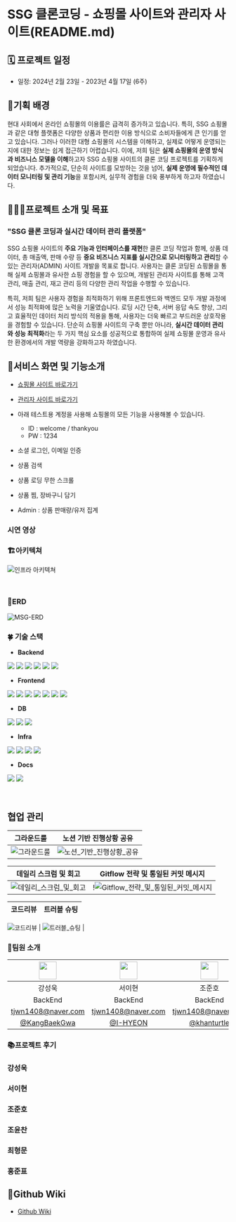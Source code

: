 # SSG 클론코딩 - 쇼핑몰 사이트와 관리자 사이트(README.md)

## 🗓️ 프로젝트 일정

- 일정: 2024년 2월 23일 - 2023년 4월 17일 (6주)

## 🚩기획 배경
현대 사회에서 온라인 쇼핑몰의 이용률은 급격히 증가하고 있습니다. 특히, SSG 쇼핑몰과 같은 대형 플랫폼은 다양한 상품과 편리한 이용 방식으로 소비자들에게 큰 인기를 얻고 있습니다. 그러나 이러한 대형 쇼핑몰의 시스템을 이해하고, 실제로 어떻게 운영되는지에 대한 정보는 쉽게 접근하기 어렵습니다. 이에, 저희 팀은 **실제 쇼핑몰의 운영 방식과 비즈니스 모델을 이해**하고자 SSG 쇼핑몰 사이트의 클론 코딩 프로젝트를 기획하게 되었습니다. 추가적으로, 단순히 사이트를 모방하는 것을 넘어, **실제 운영에 필수적인 데이터 모니터링 및 관리 기능**을 포함시켜, 실무적 경험을 더욱 풍부하게 하고자 하였습니다.

## 👩‍👧‍👦프로젝트 소개 및 목표

### "SSG 클론 코딩과 실시간 데이터 관리 플랫폼"

SSG 쇼핑몰 사이트의 **주요 기능과 인터페이스를 재현**한 클론 코딩 작업과 함께, 상품 데이터, 총 매출액, 판매 수량 등 **중요 비즈니스 지표를 실시간으로 모니터링하고 관리**할 수 있는 관리자(ADMIN) 사이트 개발을 목표로 합니다. 사용자는 클론 코딩된 쇼핑몰을 통해 실제 쇼핑몰과 유사한 쇼핑 경험을 할 수 있으며, 개발된 관리자 사이트를 통해 고객 관리, 매출 관리, 재고 관리 등의 다양한 관리 작업을 수행할 수 있습니다.

특히, 저희 팀은 사용자 경험을 최적화하기 위해 프론트엔드와 백엔드 모두 개발 과정에서 성능 최적화에 많은 노력을 기울였습니다. 로딩 시간 단축, 서버 응답 속도 향상, 그리고 효율적인 데이터 처리 방식의 적용을 통해, 사용자는 더욱 빠르고 부드러운 상호작용을 경험할 수 있습니다. 단순히 쇼핑몰 사이트의 구축 뿐만 아니라, **실시간 데이터 관리와 성능 최적화**라는 두 가지 핵심 요소를 성공적으로 통합하여 실제 쇼핑몰 운영과 유사한 환경에서의 개발 역량을 강화하고자 하였습니다.

## 🎇서비스 화면 및 기능소개

- [쇼핑몰 사이트 바로가기](https://ssgcom-app.vercel.app/)
- [관리자 사이트 바로가기](https://admin.sssg.shop/)
- 아래 테스트용 계정을 사용해 쇼핑몰의 모든 기능을 사용해볼 수 있습니다.
  - ID : welcome / thankyou
  - PW : 1234

- 소셜 로그인, 이메일 인증
- 상품 검색
- 상품 로딩 무한 스크롤
- 상품 찜, 장바구니 담기
- Admin : 상품 판매량/유저 집계

### 시연 영상

### 🏗️아키텍쳐

![인프라 아키텍쳐](https://github.com/1-MSG/backend/assets/81681883/19e22a99-72c6-4ff5-a66d-ca60926915b7)

<br>

### 🧭ERD

![MSG-ERD](https://github.com/1-MSG/backend/assets/81681883/e65a5b2d-7a61-4bec-94d4-bc35265710d8)
<br>
### 🍀 기술 스택

- **Backend**

<img src="https://img.shields.io/badge/java-007396?style=for-the-badge&logo=OpenJDK&logoColor=white"> <img src="https://img.shields.io/badge/spring-6DB33F?style=for-the-badge&logo=spring&logoColor=white"> <img src="https://img.shields.io/badge/spring boot-6DB33F?style=for-the-badge&logo=springboot&logoColor=white"> <img src="https://img.shields.io/badge/Spring Security-6DB33F?style=for-the-badge&logo=Spring Security&logoColor=white"> <img src="https://img.shields.io/badge/Spring Data JPA-F05032?style=for-the-badge&logo=Spring&logoColor=white"> <img src="https://img.shields.io/badge/QueryDSL-81717?style=for-the-badge&logo=QueryDSL&logoColor=white"> 

- **Frontend**

<img src="https://img.shields.io/badge/next.js-000000?style=for-the-badge&logo=nextdotjs&logoColor=white"> <img src="https://img.shields.io/badge/typescript-3178C6?style=for-the-badge&logo=typescript&logoColor=white">  <img src="https://img.shields.io/badge/ReactQuery-61DAFB?style=for-the-badge&logo=ReactQuery&logoColor=white">  <img src="https://img.shields.io/badge/NextAuth-339933?style=for-the-badge&logo=NextAuth&logoColor=white"> <img src="https://img.shields.io/badge/vercel-06B6D4?style=for-the-badge&logo=vercel&logoColor=white"> <img src="https://img.shields.io/badge/swr-007ACC?style=for-the-badge&logo=swr&logoColor=white"> <img src="https://img.shields.io/badge/chart JS-007ACC?style=for-the-badge&logo=chart JS&logoColor=white">

- **DB**
  
<img src="https://img.shields.io/badge/mysql-4479A1?style=for-the-badge&logo=mysql&logoColor=white"> <img src="https://img.shields.io/badge/Redis-DC382D?style=for-the-badge&logo=Redis&logoColor=white"> <img src="https://img.shields.io/badge/MongoDB-3178C6?style=for-the-badge&logo=MongoDB&logoColor=white">

- **Infra**

<img src="https://img.shields.io/badge/GitHub Actions-2088FF?style=for-the-badge&logo=GitHub Actions&logoColor=white"> <img src="https://img.shields.io/badge/docker-2496ED?style=for-the-badge&logo=docker&logoColor=white">   <img src="https://img.shields.io/badge/Amazon%20EC2-FF9900?style=for-the-badge&logo=Amazon%20EC2&logoColor=white"> <img src="https://img.shields.io/badge/Nginx-6DB33F?style=for-the-badge&logo=Nginx&logoColor=white">

- **Docs**

<img src="https://img.shields.io/badge/postman-FF6C37?style=for-the-badge&logo=postman&logoColor=white"> <img src="https://img.shields.io/badge/swagger-85EA2D?style=for-the-badge&logo=swagger&logoColor=white">

<br>

## **협업 관리**
그라운드룰 | 노션 기반 진행상황 공유 |
--- | --- | 
![그라운드룰](https://github.com/1-MSG/backend/assets/122415843/b3010e34-dd6b-4c25-82ba-758b62a113f3)| ![노션_기반_진행상황_공유](https://github.com/1-MSG/backend/assets/122415843/8bc0838a-bc2e-41bc-95b0-fcc965302ac0) |

데일리 스크럼 및 회고 | Gitflow 전략 및 통일된 커밋 메시지 |
--- | --- | 
![데일리_스크럼_및_회고](https://github.com/1-MSG/backend/assets/122415843/5c3c2f6a-9ab8-4015-9768-e216cfffd9a4)| !![Gitflow_전략_및_통일된_커밋_메시지](https://github.com/1-MSG/backend/assets/122415843/6fc761ce-7ebd-47ba-8110-b6bd64dcd4cf) |

코드리뷰 | 트러블 슈팅 |
--- | --- | 
![코드리뷰](https://github.com/1-MSG/backend/assets/122415843/0a58c39f-46b7-4e03-b7ef-aa9f1a418141)
| ![트러블_슈팅](https://github.com/1-MSG/backend/assets/122415843/4c66bdf8-cce8-4ad8-8a97-9c0282b38dc9) |

### 👥팀원 소개
|    <img src="https://avatars.githubusercontent.com/u/160799011?v=4" width="40" />    |   <img src="https://avatars.githubusercontent.com/u/122415843?v=4" width="40" />   |   <img src="https://avatars.githubusercontent.com/u/81681883?v=4" width="40" />    |
| :----: | :----: | :----: |
| 강성욱 | 서이현 | 조준호 |
| BackEnd| BackEnd| BackEnd|
|tjwn1408@naver.com  |tjwn1408@naver.com  |tjwn1408@naver.com  |
| [@KangBaekGwa](https://github.com/KangBaekGwa)| [@I-HYEON](https://github.com/I-HYEON) | [@khanturtle](https://github.com/khanturtle)  |


### 📚프로젝트 후기
### 강성욱
### 서이현
### 조준호
### 조윤찬
### 최형문
### 홍준표

## 📖Github Wiki
- [Github Wiki](https://github.com/1-MSG/backend/wiki)
